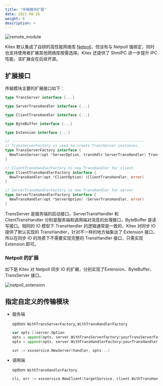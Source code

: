 ```yaml
---
title: "传输模块扩展"
date: 2021-08-26
weight: 8
description: >
---
```


![remote_module](/img/docs/remote_module.png)

Kitex 默认集成了自研的高性能网络库 [Netpoll](https://github.com/cloudwego/netpoll)，但没有与 Netpoll 强绑定，同时也支持使用者扩展其他网络库按需选择。Kitex 还提供了 ShmIPC 进一步提升 IPC 性能，该扩展会在后续开源。

## 扩展接口

传输模块主要的扩展接口如下：

```go
type TransServer interface {...}

type ServerTransHandler interface {...}

type ClientTransHandler interface {...}

type ByteBuffer interface {...}

type Extension interface {...}

// -------------------------------------------------------------
// TransServerFactory is used to create TransServer instances.
type TransServerFactory interface {
  NewTransServer(opt *ServerOption, transHdlr ServerTransHandler) TransServer
}

// ClientTransHandlerFactory to new TransHandler for client
type ClientTransHandlerFactory interface {
  NewTransHandler(opt *ClientOption) (ClientTransHandler, error)
}

// ServerTransHandlerFactory to new TransHandler for server
type ServerTransHandlerFactory interface {
  NewTransHandler(opt *ServerOption) (ServerTransHandler, error)
}
```

TransServer 是服务端的启动接口，ServerTransHandler 和 ClientTransHandler 分别是服务端和调用端对消息的处理接口，ByteBuffer 是读写接口。相同的 IO 模型下 TransHandler 的逻辑通常是一致的，Kitex 对同步 IO 提供了默认实现的 TransHandler，针对不一样的地方抽象出了 Extension 接口，所以在同步 IO 的场景下不需要实现完整的 TransHandler 接口，只需实现 Extension 即可。

### Netpoll 的扩展

如下是 Kitex 对 Netpoll 同步 IO 的扩展，分别实现了Extension、ByteBuffer、TransServer 接口。

![netpoll_extension](/img/docs/netpoll_extension.png)

## 指定自定义的传输模块

- 服务端

  option: `WithTransServerFactory`, `WithTransHandlerFactory`

  ```go
  var opts []server.Option
  opts = append(opts, server.WithTransServerFactory(yourTransServerFactory)
  opts = append(opts, server.WithTransHandlerFactory(yourTransHandlerFactory)

  svr := xxxservice.NewServer(handler, opts...)
  ```

- 调用端

  option: `WithTransHandlerFactory`

  ```go
  cli, err := xxxservice.NewClient(targetService, client.WithTransHandlerFactory(yourTransHandlerFactory)
  ```

